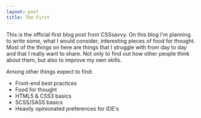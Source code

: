 ```yaml
---
layout: post
title: The First
---
```


This is the official first blog post from CSSsavvy. On this blog I'm planning to write some, what I would consider, interesting pieces of food for thought. Most of the things on here are things that I struggle with from day to day and that I really want to share. Not only to find out how other people think about them, but also to improve my own skills. 

Among other things expect to find:
* Front-end best practices
* Food for thought
* HTML5 & CSS3 basics
* SCSS/SASS basics 
* Heavily opinionated preferences for IDE's